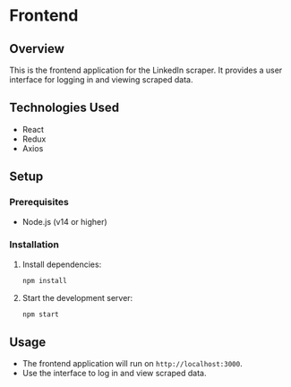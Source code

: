 # Frontend

## Overview
This is the frontend application for the LinkedIn scraper. It provides a user interface for logging in and viewing scraped data.

## Technologies Used
- React
- Redux
- Axios

## Setup

### Prerequisites
- Node.js (v14 or higher)

### Installation
1. Install dependencies:
    ```sh
    npm install
    ```
2. Start the development server:
    ```sh
    npm start
    ```

## Usage
- The frontend application will run on `http://localhost:3000`.
- Use the interface to log in and view scraped data.